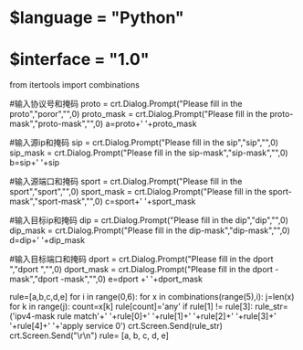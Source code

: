 # $language = "Python"
# $interface = "1.0"
from itertools import combinations


#输入协议号和掩码
proto = crt.Dialog.Prompt("Please fill in the proto","poror","",0)
proto_mask = crt.Dialog.Prompt("Please fill in the proto-mask","proto-mask","",0)
a=proto+' '+proto_mask

#输入源ip和掩码
sip = crt.Dialog.Prompt("Please fill in the sip","sip","",0)
sip_mask = crt.Dialog.Prompt("Please fill in the sip-mask","sip-mask","",0)
b=sip+' '+sip


#输入源端口和掩码
sport = crt.Dialog.Prompt("Please fill in the sport","sport","",0)
sport_mask = crt.Dialog.Prompt("Please fill in the sport-mask","sport-mask","",0)
c=sport+' '+sport_mask

#输入目标ip和掩码
dip = crt.Dialog.Prompt("Please fill in the dip","dip","",0)
dip_mask = crt.Dialog.Prompt("Please fill in the dip-mask","dip-mask","",0)
d=dip+' '+dip_mask

#输入目标端口和掩码
dport  = crt.Dialog.Prompt("Please fill in the dport ","dport ","",0)
dport_mask = crt.Dialog.Prompt("Please fill in the dport -mask","dport -mask","",0)
e=dport +' '+dport_mask


rule=[a,b,c,d,e]
for i in range(0,6):
    for x in combinations(range(5),i):
        j=len(x)
        for k in range(j):
            count=x[k]
            rule[count]='any'
        if rule[1] != rule[3]:
            rule_str=('ipv4-mask rule match'+' '+rule[0]+' '+rule[1]+' '+rule[2]+' '+rule[3]+' '+rule[4]+' '+'apply service 0')
            crt.Screen.Send(rule_str)
            crt.Screen.Send("\r\n")
        rule= [a, b, c, d, e]
